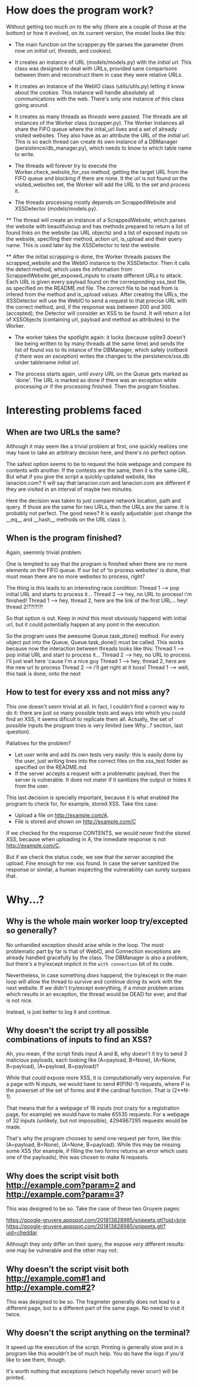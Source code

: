 How does the program work?
===========================
Without getting too much on to the why (there are a couple of those at the bottom)
or how it evolved, on its current version, the model looks like this:

* The main function on the scrapper.py file parses the parameter (from now on _initial url_,
_threads_, and _cookies_). 

* It creates an instance of URL (models/models.py) with the _initial url_. This class
was designed to deal with URLs, provided sane comparisons between them and reconstruct
them in case they were relative URLs.

* It creates an instance of the WebIO class (utils/utils.py) letting it know 
about the _cookies_. This instance will handle absolutely all communications with the web.
There's only one instance of this class going around.

* It creates as many threads as _threads_ were passed. The threads are all instances
of the Worker class (scrapper.py). The Worker instances all share the FIFO queue
where the inital_url lives and a set of already visited websites. They also have 
as an attribute the URL of the _initial url_. This is so each thread can create
its own instance of a DBManager (persistence/db_manager.py), which needs to know
to which table name to write.

* The threads will forever try to execute the Worker.check_website_for_xss method,
getting the target URL from the FIFO queue and blocking if there are none. It the url
is not found on the visited_websites set, the Worker will add the URL to the set and
process it.

* The threads processing mostly depends on ScrappedWebsite and XSSDetector (models/models.py).

** The thread will create an instance of a ScrappedWebsite, which parses 
the website with beautifulsoup and has methods prepared to return a list of found 
links on the website (as URL objects) and a list of exposed inputs on the website,
specifing their method, action url, is_upload and their query name. This is used
later by the XSSDetector to test the website.

** After the initial scrapping is done, the Worker threads passes the scrapped_website and the WebIO
instance to the XSSDetector. Then it calls the detect method, which uses the information
from ScrappedWebsite.get_exposed_inputs to create different URLs to attack. 
Each URL is given every payload found on the corresponding xss_test file, as
specified on the README.md file. The correct file to be read from is infered
from the method and is_upload values. After creating the URLs, the XSSDetector will use 
the WebIO to send a request to that precise URL with the correct method, and, if
the response was between 200 and 300 (accepted), the Detector will consider an XSS to be found.
It will return a list of XSSObjects (containing url, payload and method as attributes) to the Worker.

* The worker takes the spotlight again: it locks (because sqlite3 doesn't like being written to by many 
threads at the same time) and sends the list of found xss to its intance of the DBManager, which
safely (_rollback if there was an exception_) writes the changes to the persistence/xss.db under
tablename _initial url_.

* The process starts again, until _every_ URL on the Queue gets marked as 'done'. The URL is marked
as done if there was an exception while processing or if the processing finished. Then the program finishes.

Interesting problems faced
==========================

## When are two URLs the same?
Although it may seem like a trivial problem at first, one quickly realizes 
one may have to take an arbitrary decision here, and there's no perfect option.

The safest option seems to be to request the hole webpage and compare its contents
with another. If the contests are the same, then it is the same URL. But what if you give
the script a quickly-updated website, like lanacion.com? It will say that lanacion.com
and lanacion.com are different if they are visited in an interval of maybe two minutes.

Here the decision was taken to just compare network location, path and query. If those
are the same for two URLs, then the URLs are the same. It is probably not perfect.
The good news? It is easily adjustable: just change the \_\_eq\_\_ and \_\_hash\_\_ methods
on the URL class :).

## When is the program finished?

Again, seeminly trivial problem. 

One is tempted to say that the program is finished when there are no more 
elements on the FIFO queue. If our list of 'to process websites' is done, 
that must mean there are no more websites to process, right?

The thing is this leads to an interesting race condition:
Thread 1 --> pop initial URL and starts to process it...
Thread 2 --> hey, no URL to process! i'm finished! 
Thread 1 --> hey, thread 2, here are the link of the first URL... hey! thread 2!??!?!?!

So that option is out. Keep in mind this most obviously happend with initial url,
but it could potentially happen at any point in the execution.

So the program uses the awesome Queue.task_done() method. For every object put
into the Queue, Queue.task_done() must be called. This works because now
the interaction between threads looks like this: 
Thread 1 --> pop initial URL and start to process it...
Thread 2 --> hey, no URL to process. I'll just wait here 'cause I'm a nice guy
Thread 1 --> hey, thread 2, here are the new url to process 
Thread 2 --> i'll get right at it boss!
Thread 1 --> well, this task is done, onto the next

## How to test for every xss and not miss any?

This one doesn't seem trivial at all. In fact, I couldn't find a correct way
to do it: there are just so many possible tests and ways into which you could
find an XSS, it seems dificult to replicate them all. Actually, the set of 
possible inputs the program tries is very limited  (see _Why...?_ section, last question).

Paliatives for the problem?
* Let user write and add its own tests very easily: this is easily done by the user,
just writing lines into the correct files on the xss_test folder as specified on the README.md
* If the server accepts a request with a problematic payload, then the server is vulnerable. 
It does not mater if it sanitizes the output or hides it from the user. 

This last decision is specially important, because it is what enabled the program to check
for, for example, stored XSS. Take this case:

* Upload a file on http://example.com/A.
* File is stored and shown on http://example.com/C

If we checked for the response CONTENTS, we would never find the stored XSS,
because when uploading in A, the inmediate response is not http://example.com/C.

But if we check the status code, we see that the server accepted the upload.
Fine enough for me: xss found. In case the server sanitized the response or similar,
a human inspecting the vulnerability can surely surpass that.

Why...?
=======

## Why is the whole main worker loop try/excepted so generally?

No unhandled exception should arise while in the loop. The most problematic
part by far is that of WebIO, and Connection exceptions are already handled 
gracefully by the class. The DBManager is also a problem, but there's a try/except
implicit in the `with connection` bit of its code.

Nevertheless, in case something _does_ happend, the try/except in the main loop
will allow the thread to survive and continue doing its work with the next website.
If we didn't try/except everything, if a minor problem arises which results in an exception,
the thread would be DEAD for ever, and that is not nice.

Instead, is just better to log it and continue.

## Why doesn't the script try all possible combinations of inputs to find an XSS? 

Ah, you mean, if the script finds input A and B, why doesn't it try to send 3 malicious payloads,
each looking like (A=payload, B=None), (A=None, B=payload), (A=payload, B=payload)?

While that _could_ expose more XSS, it is computationally very expensive. For a page with N inputs,
we would have to send #(P(N)-1) requests, where P is the powerset of the set of forms and # the cardinal function.
That is (2\*\*N-1).

That means that for a webpage of 16 inputs (not crazy for a registration page, for example) we would have
to make 65535 requests. For a webpage of 32 inputs (unlikely, but not impossible), 4294967295 requests would 
be made.

That's why the program chooses to send one request per form, like this: (A=payload, B=None), (A=None, B=payload). 
While this may be missing some XSS (for example, if filling the two forms returns an error which uses one of the payloads),
this was chosen to make N requests.

## Why does the script visit both http://example.com?param=2 and http://example.com?param=3?

This was designed to be so. Take the case of these two Gruyere pages: 

https://google-gruyere.appspot.com/201813828985/snippets.gtl?uid=brie
https://google-gruyere.appspot.com/201813828985/snippets.gtl?uid=cheddar

Although they only differ on their query, the expose _very_ different results: one
may be vulnerable and the other may not.

## Why doesn't the script visit both http://example.com#1 and http://example.com#2?

This was designed to be so. The fragmeter generally does not lead to a different page,
but to a different part of the same page. No need to visit it twice.

## Why doesn't the script anything on the terminal?

It speed up the execution of the script. Printing is generally slow and 
in a program like this wouldn't be of much help. You do have the logs
if you'd like to see them, though.

It's worth nothing that exceptions (which hopefully never ocurr) will be printed. 
